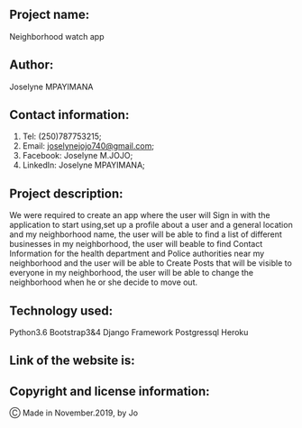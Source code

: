## Project name:

Neighborhood watch app

## Author:

Joselyne MPAYIMANA

## Contact information:

1. Tel: (250)787753215;
2. Email: joselynejojo740@gmail.com;
3. Facebook: Joselyne M.JOJO;
4. LinkedIn: Joselyne MPAYIMANA;

## Project description:

 We were required to create an app where the user will Sign in with the application to start using,set up a profile about a user and a general location and my neighborhood name, the user will be able to find a list of different businesses in my neighborhood, the user will beable to find Contact Information for the health department and Police authorities near my neighborhood and the user will be able to Create Posts that will be visible to everyone in my neighborhood, the user will be able to change the neighborhood when he or she decide to move out.

 ## Technology used:

 Python3.6
 Bootstrap3&4
 Django Framework
 Postgressql
 Heroku

 ## Link of the website is:

 

 ## Copyright and license information:

 &#9400; Made in November.2019, by Jo



